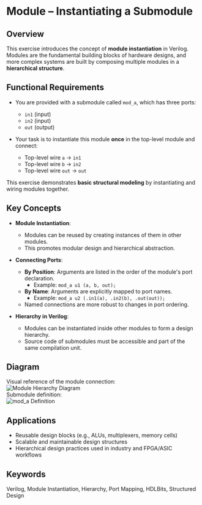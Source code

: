 # Module – Instantiating a Submodule

## Overview

This exercise introduces the concept of **module instantiation** in Verilog. Modules are the fundamental building blocks of hardware designs, and more complex systems are built by composing multiple modules in a **hierarchical structure**.

## Functional Requirements

- You are provided with a submodule called `mod_a`, which has three ports:
  - `in1` (input)
  - `in2` (input)
  - `out` (output)

- Your task is to instantiate this module **once** in the top-level module and connect:
  - Top-level wire `a` → `in1`
  - Top-level wire `b` → `in2`
  - Top-level wire `out` → `out`

This exercise demonstrates **basic structural modeling** by instantiating and wiring modules together.

## Key Concepts

- **Module Instantiation**:
  - Modules can be reused by creating instances of them in other modules.
  - This promotes modular design and hierarchical abstraction.

- **Connecting Ports**:
  - **By Position**: Arguments are listed in the order of the module's port declaration.
    - Example: `mod_a u1 (a, b, out);`
  - **By Name**: Arguments are explicitly mapped to port names.
    - Example: `mod_a u2 (.in1(a), .in2(b), .out(out));`
  - Named connections are more robust to changes in port ordering.

- **Hierarchy in Verilog**:
  - Modules can be instantiated inside other modules to form a design hierarchy.
  - Source code of submodules must be accessible and part of the same compilation unit.

## Diagram

Visual reference of the module connection:  
![Module Hierarchy Diagram](https://hdlbits.01xz.net/mw/images/c/c0/Module.png)  
Submodule definition:  
![mod_a Definition](https://hdlbits.01xz.net/mw/images/0/08/Module_moda.png)

## Applications

- Reusable design blocks (e.g., ALUs, multiplexers, memory cells)
- Scalable and maintainable design structures
- Hierarchical design practices used in industry and FPGA/ASIC workflows

## Keywords

Verilog, Module Instantiation, Hierarchy, Port Mapping, HDLBits, Structured Design
